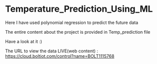 # Temperature_Prediction_Using_ML
 Here I have used polynomial regression to predict the future data 
 
 The entire content about the project is provided in Temp_prediction file 
 
 Have a look at it :)

The URL to view the data LIVE(web content) : https://cloud.boltiot.com/control?name=BOLT1115768
